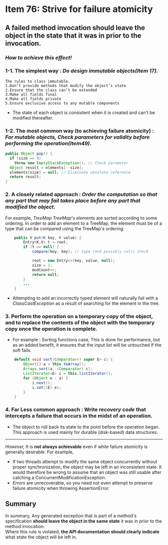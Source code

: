 # Item 76: Strive for failure atomicity

## A failed method invocation should leave the object in the state that it was in prior to the invocation.

### _How to achieve this effect!_

### 1-1. The simplest way : _Do design immutable objects(Item 17)._

```
The rules to class immutable.
1.Don’t provide methods that modify the object’s state
2.Ensure that the class can’t be extended
3.Make all fields final
4.Make all fields private
5.Ensure exclusive access to any mutable components
```
- The state of each object is consistent when it is created and can't be modified thereafter.

### 1-2. The most common way (to achieving failure atomicity) : _For mutable objects, Check parameters for validity before performing the operation(Item49)._

``` java
public Object pop() {
  if (size == 0)
    throw new EmptyStackException(); // Check parameter
  Object result = elements[--size];
  elements[size] = null; // Eliminate obsolete reference
  return result;
}
```

### 2. A closely related approach : _Order the computation so that any part that may fail takes place before any part that modified the object._

For example, _TreeMap_
_TreeMap_'s elements are sorted according to some ordering.
In order to add an element to a TreeMap, the element must be of a type that can be compared using the TreeMap's ordering.

``` java
    public V put(K key, V value) {
        Entry<K,V> t = root;
        if (t == null) {
            compare(key, key); // type (and possibly null) check

            root = new Entry<>(key, value, null);
            size = 1;
            modCount++;
            return null;
        }
        ...
    }
```
- Attempting to add an incorrectly typed element will naturally fail with a _ClassCastException_ as a result of searching for the element in the tree.

### 3. Perform the operation on a temporary copy of the object, and to replace the contents of the object with the temporary copy once the operation is complete.
- For example : Sorting functions case, This is done for performance, but as an added benefit, it ensures that the input list will be untouched if the soft fails.

``` java
    default void sort(Comparator<? super E> c) {
        Object[] a = this.toArray();
        Arrays.sort(a, (Comparator) c);
        ListIterator<E> i = this.listIterator();
        for (Object e : a) {
            i.next();
            i.set((E) e);
        }
    }
```

### 4. Far Less common approach : Write _recovery code_ that intercepts a failure that occurs in the midst of an operation.
- The object to roll back its state to the point before the operation began. This approach is used mainly for durable (disk-based) data structures.

*****

_However,_
It is **not always achievable** even if while failure atomicity is generally desirable.
For example,
- If two threads attempt to modify the same object concurrently without proper synchronization, the object may be left in an inconsistent state.
  It would therefore be wrong to assume that an object was still usable after catching a ConcurrentModificationException.
- _Errors_ are unrecoverable, so you need not even attempt to preserve failure atomicity when throwing AssertionError.



## Summary
In summary,
Any generated exception that is part of a method's specification **should leave the object in the same state** it was in prior to the method invocation.  
Where this rule is violated, **the API documentation should clearly indicate** what state the object will be left in.

